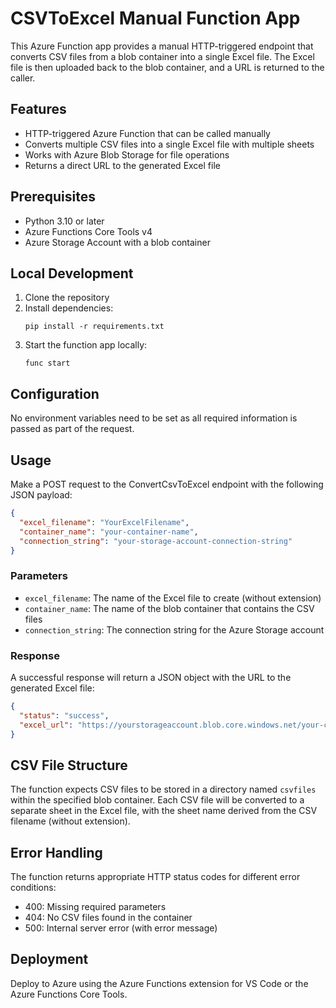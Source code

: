 # CSVToExcel Manual Function App

This Azure Function app provides a manual HTTP-triggered endpoint that converts CSV files from a blob container into a single Excel file. The Excel file is then uploaded back to the blob container, and a URL is returned to the caller.

## Features

- HTTP-triggered Azure Function that can be called manually
- Converts multiple CSV files into a single Excel file with multiple sheets
- Works with Azure Blob Storage for file operations
- Returns a direct URL to the generated Excel file

## Prerequisites

- Python 3.10 or later
- Azure Functions Core Tools v4
- Azure Storage Account with a blob container

## Local Development

1. Clone the repository
2. Install dependencies:
   ```
   pip install -r requirements.txt
   ```
3. Start the function app locally:
   ```
   func start
   ```

## Configuration

No environment variables need to be set as all required information is passed as part of the request.

## Usage

Make a POST request to the ConvertCsvToExcel endpoint with the following JSON payload:

```json
{
  "excel_filename": "YourExcelFilename",
  "container_name": "your-container-name",
  "connection_string": "your-storage-account-connection-string"
}
```

### Parameters

- `excel_filename`: The name of the Excel file to create (without extension)
- `container_name`: The name of the blob container that contains the CSV files
- `connection_string`: The connection string for the Azure Storage account

### Response

A successful response will return a JSON object with the URL to the generated Excel file:

```json
{
  "status": "success",
  "excel_url": "https://yourstorageaccount.blob.core.windows.net/your-container/YourExcelFilename.xlsx"
}
```

## CSV File Structure

The function expects CSV files to be stored in a directory named `csvfiles` within the specified blob container. Each CSV file will be converted to a separate sheet in the Excel file, with the sheet name derived from the CSV filename (without extension).

## Error Handling

The function returns appropriate HTTP status codes for different error conditions:
- 400: Missing required parameters
- 404: No CSV files found in the container
- 500: Internal server error (with error message)

## Deployment

Deploy to Azure using the Azure Functions extension for VS Code or the Azure Functions Core Tools.
